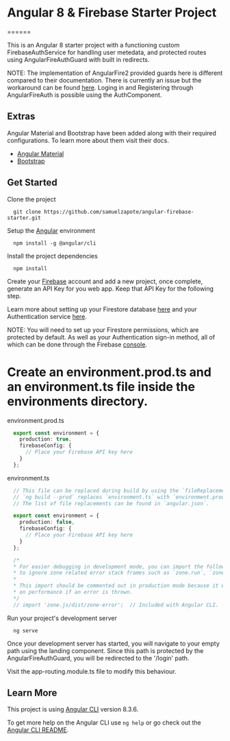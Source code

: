 # Angular 8 & Firebase Starter Project
======

This is an Angular 8 starter project with a functioning custom FirebaseAuthService for handling user metedata, and protected routes using AngularFireAuthGuard with built in redirects. 

NOTE: The implementation of AngularFire2 provided guards here is different compared to their documentation. There is currently an issue but the workaround can be found [here](https://github.com/angular/angularfire2/issues/2099#issuecomment-503403712). Loging in and Registering through AngularFireAuth is possible using the AuthComponent.

## Extras

Angular Material and Bootstrap have been added along with their required configurations. To learn more about them visit their docs.
* [Angular Material](https://material.angular.io/)
* [Bootstrap](https://getbootstrap.com/docs/4.3/getting-started/introduction/)

## Get Started

Clone the project
```
  git clone https://github.com/samuelzapote/angular-firebase-starter.git
```

Setup the [Angular](https://angular.io/guide/setup-local) environment
```
  npm install -g @angular/cli
```

Install the project dependencies
```
  npm install
```

Create your [Firebase](https://firebase.google.com) account and add a new project, once complete, generate an API Key for you web app. Keep that API Key for the following step.

Learn more about setting up your Firestore database [here](https://firebase.google.com/docs/firestore) and your Authentication service [here](https://firebase.google.com/docs/auth).

NOTE: You will need to set up your Firestore permissions, which are protected by default. As well as your Authentication sign-in method, all of which can be done through the Firebase [console](https://console.firebase.google.com).

Create an environment.prod.ts and an environment.ts file inside the environments directory.
======
environment.prod.ts
```typescript
  export const environment = {
    production: true,
    firebaseConfig: {
      // Place your Firebase API key here
    }
  };
```

environment.ts
```typescript
  // This file can be replaced during build by using the `fileReplacements` array.
  // `ng build --prod` replaces `environment.ts` with `environment.prod.ts`.
  // The list of file replacements can be found in `angular.json`.

  export const environment = {
    production: false,
    firebaseConfig: {
      // Place your Firebase API key here
    }
  };

  /*
  * For easier debugging in development mode, you can import the following file
  * to ignore zone related error stack frames such as `zone.run`, `zoneDelegate.invokeTask`.
  *
  * This import should be commented out in production mode because it will have a negative impact
  * on performance if an error is thrown.
  */
  // import 'zone.js/dist/zone-error';  // Included with Angular CLI.
```

Run your project's development server
```
  ng serve
```

Once your development server has started, you will navigate to your empty path using the landing component. Since this path is protected by the AngularFireAuthGuard, you will be redirected to the '/login' path. 

Visit the app-routing.module.ts file to modify this behaviour.

## Learn More

This project is using [Angular CLI](https://github.com/angular/angular-cli) version 8.3.6.

To get more help on the Angular CLI use `ng help` or go check out the [Angular CLI README](https://github.com/angular/angular-cli/blob/master/README.md).
